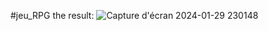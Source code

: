 #jeu_RPG
the result:
![Capture d'écran 2024-01-29 230148](https://github.com/Melchissedeck/jeu_RPG/assets/156782976/717ede93-81ed-44a2-a23f-cc0666508ad2)
